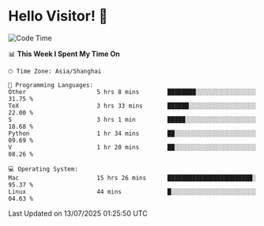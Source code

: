 # Hello Visitor! 👋

<!--START_SECTION:waka-->
![Code Time](http://img.shields.io/badge/Code%20Time-253%20hrs%2034%20mins-blue)

📊 **This Week I Spent My Time On** 

```text
🕑︎ Time Zone: Asia/Shanghai

💬 Programming Languages: 
Other                    5 hrs 8 mins        ████████░░░░░░░░░░░░░░░░░   31.75 % 
TeX                      3 hrs 33 mins       ██████░░░░░░░░░░░░░░░░░░░   22.00 % 
S                        3 hrs 1 min         █████░░░░░░░░░░░░░░░░░░░░   18.68 % 
Python                   1 hr 34 mins        ██░░░░░░░░░░░░░░░░░░░░░░░   09.69 % 
V                        1 hr 20 mins        ██░░░░░░░░░░░░░░░░░░░░░░░   08.26 % 

💻 Operating System: 
Mac                      15 hrs 26 mins      ████████████████████████░   95.37 % 
Linux                    44 mins             █░░░░░░░░░░░░░░░░░░░░░░░░   04.63 % 
```


 Last Updated on 13/07/2025 01:25:50 UTC
<!--END_SECTION:waka-->
